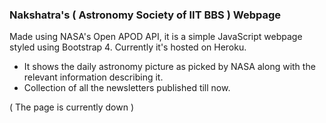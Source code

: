 ### Nakshatra's ( Astronomy Society of IIT BBS ) Webpage

Made using NASA's Open APOD API, it is a simple JavaScript webpage styled using Bootstrap 4. Currently it's hosted on Heroku.

+ It shows the daily astronomy picture as picked by NASA along with the relevant information describing it.
+ Collection of all the newsletters published till now.

( The page is currently down )
